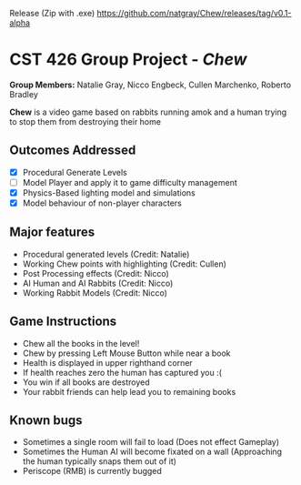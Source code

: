 
Release (Zip with .exe)
https://github.com/natgray/Chew/releases/tag/v0.1-alpha

# CST 426 Group Project - *Chew*
**Group Members:** 
Natalie Gray, Nicco Engbeck, Cullen Marchenko, Roberto Bradley

**Chew** is a video game based on rabbits running amok and a human trying to stop them from destroying their home

## Outcomes Addressed
- [X] Procedural Generate Levels
- [ ] Model Player and apply it to game difficulty management
- [X] Physics-Based lighting model and simulations
- [X] Model behaviour of non-player characters

## Major features
- Procedural generated levels (Credit: Natalie)
- Working Chew points with highlighting (Credit: Cullen)
- Post Processing effects (Credit: Nicco)
- AI Human and AI Rabbits (Credit: Nicco)
- Working Rabbit Models (Credit: Nicco)

## Game Instructions
- Chew all the books in the level!
- Chew by pressing Left Mouse Button while near a book
- Health is displayed in upper righthand corner
- If health reaches zero the human has captured you :(
- You win if all books are destroyed
- Your rabbit friends can help lead you to remaining books

## Known bugs
- Sometimes a single room will fail to load (Does not effect Gameplay)
- Sometimes the Human AI will become fixated on a wall (Approaching the human typically snaps them out of it)
- Periscope (RMB) is currently bugged


